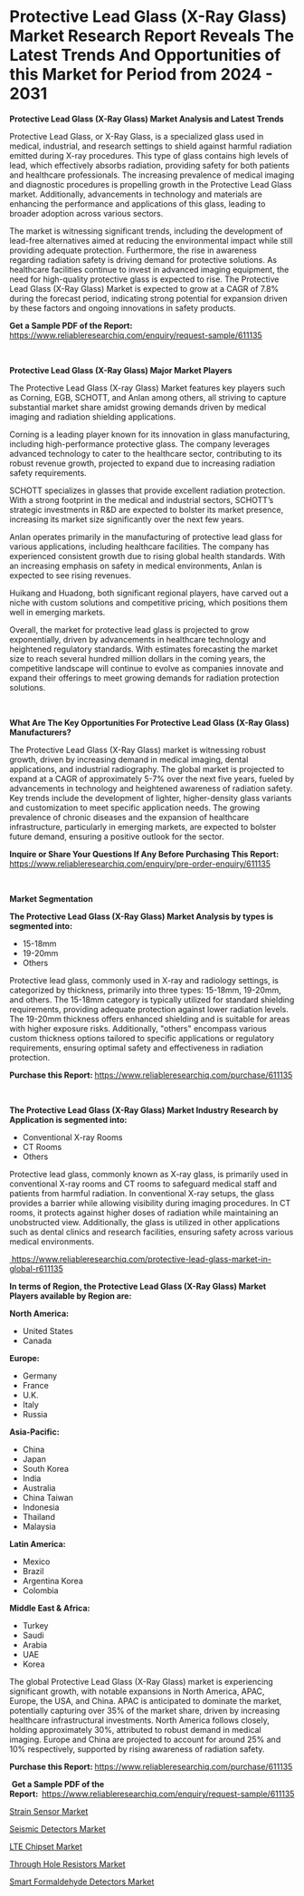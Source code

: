 <p><h1>Protective Lead Glass (X-Ray Glass) Market Research Report Reveals The Latest Trends And Opportunities of this Market for Period from 2024 - 2031</h1></p><p><strong>Protective Lead Glass (X-Ray Glass) Market Analysis and Latest Trends</strong></p>
<p><p>Protective Lead Glass, or X-Ray Glass, is a specialized glass used in medical, industrial, and research settings to shield against harmful radiation emitted during X-ray procedures. This type of glass contains high levels of lead, which effectively absorbs radiation, providing safety for both patients and healthcare professionals. The increasing prevalence of medical imaging and diagnostic procedures is propelling growth in the Protective Lead Glass market. Additionally, advancements in technology and materials are enhancing the performance and applications of this glass, leading to broader adoption across various sectors.</p><p>The market is witnessing significant trends, including the development of lead-free alternatives aimed at reducing the environmental impact while still providing adequate protection. Furthermore, the rise in awareness regarding radiation safety is driving demand for protective solutions. As healthcare facilities continue to invest in advanced imaging equipment, the need for high-quality protective glass is expected to rise. The Protective Lead Glass (X-Ray Glass) Market is expected to grow at a CAGR of 7.8% during the forecast period, indicating strong potential for expansion driven by these factors and ongoing innovations in safety products.</p></p>
<p><strong>Get a Sample PDF of the Report:&nbsp;</strong> <a href="https://www.reliableresearchiq.com/enquiry/request-sample/611135?utm_campaign=1088&utm_medium=2&utm_source=Github&utm_content=ia&utm_term=29092024&utm_id=protective-lead-glass-x-ray-glass">https://www.reliableresearchiq.com/enquiry/request-sample/611135</a></p>
<p>&nbsp;</p>
<p><strong>Protective Lead Glass (X-Ray Glass) Major Market Players</strong></p>
<p><p>The Protective Lead Glass (X-ray Glass) Market features key players such as Corning, EGB, SCHOTT, and Anlan among others, all striving to capture substantial market share amidst growing demands driven by medical imaging and radiation shielding applications.</p><p>Corning is a leading player known for its innovation in glass manufacturing, including high-performance protective glass. The company leverages advanced technology to cater to the healthcare sector, contributing to its robust revenue growth, projected to expand due to increasing radiation safety requirements.</p><p>SCHOTT specializes in glasses that provide excellent radiation protection. With a strong footprint in the medical and industrial sectors, SCHOTT’s strategic investments in R&D are expected to bolster its market presence, increasing its market size significantly over the next few years.</p><p>Anlan operates primarily in the manufacturing of protective lead glass for various applications, including healthcare facilities. The company has experienced consistent growth due to rising global health standards. With an increasing emphasis on safety in medical environments, Anlan is expected to see rising revenues.</p><p>Huikang and Huadong, both significant regional players, have carved out a niche with custom solutions and competitive pricing, which positions them well in emerging markets.</p><p>Overall, the market for protective lead glass is projected to grow exponentially, driven by advancements in healthcare technology and heightened regulatory standards. With estimates forecasting the market size to reach several hundred million dollars in the coming years, the competitive landscape will continue to evolve as companies innovate and expand their offerings to meet growing demands for radiation protection solutions.</p></p>
<p>&nbsp;</p>
<p><strong>What Are The Key Opportunities For Protective Lead Glass (X-Ray Glass) Manufacturers?</strong></p>
<p><p>The Protective Lead Glass (X-Ray Glass) market is witnessing robust growth, driven by increasing demand in medical imaging, dental applications, and industrial radiography. The global market is projected to expand at a CAGR of approximately 5-7% over the next five years, fueled by advancements in technology and heightened awareness of radiation safety. Key trends include the development of lighter, higher-density glass variants and customization to meet specific application needs. The growing prevalence of chronic diseases and the expansion of healthcare infrastructure, particularly in emerging markets, are expected to bolster future demand, ensuring a positive outlook for the sector.</p></p>
<p><strong>Inquire or Share Your Questions If Any Before Purchasing This Report:</strong> <a href="https://www.reliableresearchiq.com/enquiry/pre-order-enquiry/611135?utm_campaign=1088&utm_medium=2&utm_source=Github&utm_content=ia&utm_term=29092024&utm_id=protective-lead-glass-x-ray-glass">https://www.reliableresearchiq.com/enquiry/pre-order-enquiry/611135</a></p>
<p>&nbsp;</p>
<p><strong>Market Segmentation</strong></p>
<p><strong>The Protective Lead Glass (X-Ray Glass) Market Analysis by types is segmented into:</strong></p>
<p><ul><li>15-18mm</li><li>19-20mm</li><li>Others</li></ul></p>
<p><p>Protective lead glass, commonly used in X-ray and radiology settings, is categorized by thickness, primarily into three types: 15-18mm, 19-20mm, and others. The 15-18mm category is typically utilized for standard shielding requirements, providing adequate protection against lower radiation levels. The 19-20mm thickness offers enhanced shielding and is suitable for areas with higher exposure risks. Additionally, "others" encompass various custom thickness options tailored to specific applications or regulatory requirements, ensuring optimal safety and effectiveness in radiation protection.</p></p>
<p><strong>Purchase this Report:&nbsp;</strong><a href="https://www.reliableresearchiq.com/purchase/611135?utm_campaign=1088&utm_medium=2&utm_source=Github&utm_content=ia&utm_term=29092024&utm_id=protective-lead-glass-x-ray-glass">https://www.reliableresearchiq.com/purchase/611135</a></p>
<p>&nbsp;</p>
<p><strong>The Protective Lead Glass (X-Ray Glass) Market Industry Research by Application is segmented into:</strong></p>
<p><ul><li>Conventional X-ray Rooms</li><li>CT Rooms</li><li>Others</li></ul></p>
<p><p>Protective lead glass, commonly known as X-ray glass, is primarily used in conventional X-ray rooms and CT rooms to safeguard medical staff and patients from harmful radiation. In conventional X-ray setups, the glass provides a barrier while allowing visibility during imaging procedures. In CT rooms, it protects against higher doses of radiation while maintaining an unobstructed view. Additionally, the glass is utilized in other applications such as dental clinics and research facilities, ensuring safety across various medical environments.</p></p>
<p><a href="https://www.reliableresearchiq.com/protective-lead-glass-market-in-global-r611135?utm_campaign=1088&utm_medium=2&utm_source=Github&utm_content=ia&utm_term=29092024&utm_id=protective-lead-glass-x-ray-glass">&nbsp;https://www.reliableresearchiq.com/protective-lead-glass-market-in-global-r611135</a></p>
<p><strong>In terms of Region, the Protective Lead Glass (X-Ray Glass) Market Players available by Region are:</strong></p>
<p>
    <p> <strong> North America: </strong>
        <ul>
            <li>United States</li>
            <li>Canada</li>
        </ul>
        </p> 
    <p> <strong> Europe: </strong>
        <ul>
            <li>Germany</li>
            <li>France</li>
            <li>U.K.</li>
            <li>Italy</li>
            <li>Russia</li>
        </ul>
        </p> 
    <p> <strong> Asia-Pacific: </strong>
        <ul>
            <li>China</li>
            <li>Japan</li>
            <li>South Korea</li>
            <li>India</li>
            <li>Australia</li>
            <li>China Taiwan</li>
            <li>Indonesia</li>
            <li>Thailand</li>
            <li>Malaysia</li>
        </ul>
        </p> 
    <p> <strong> Latin America: </strong>
        <ul>
            <li>Mexico</li>
            <li>Brazil</li>
            <li>Argentina Korea</li>
            <li>Colombia</li>
        </ul>
        </p> 
    <p> <strong> Middle East & Africa: </strong>
        <ul>
            <li>Turkey</li>
            <li>Saudi</li>
            <li>Arabia</li>
            <li>UAE</li>
            <li>Korea</li>
        </ul>
    </p>
    </p>
<p><p>The global Protective Lead Glass (X-Ray Glass) market is experiencing significant growth, with notable expansions in North America, APAC, Europe, the USA, and China. APAC is anticipated to dominate the market, potentially capturing over 35% of the market share, driven by increasing healthcare infrastructural investments. North America follows closely, holding approximately 30%, attributed to robust demand in medical imaging. Europe and China are projected to account for around 25% and 10% respectively, supported by rising awareness of radiation safety.</p></p>
<p><strong>Purchase this Report: </strong><a href="https://www.reliableresearchiq.com/purchase/611135?utm_campaign=1088&utm_medium=2&utm_source=Github&utm_content=ia&utm_term=29092024&utm_id=protective-lead-glass-x-ray-glass">https://www.reliableresearchiq.com/purchase/611135</a></p>
<p>&nbsp;<strong>Get a Sample PDF of the Report:&nbsp;&nbsp;</strong><a href="https://www.reliableresearchiq.com/enquiry/request-sample/611135?utm_campaign=1088&utm_medium=2&utm_source=Github&utm_content=ia&utm_term=29092024&utm_id=protective-lead-glass-x-ray-glass">https://www.reliableresearchiq.com/enquiry/request-sample/611135</a></p>
<p><strong></strong></p>
<p><p><a href="https://issuu.com/reportprime-2/docs/strain-sensor-market-size-2030.pptx_4965d1f37f3b02?utm_campaign=1088&utm_medium=2&utm_source=Github&utm_content=ia&utm_term=29092024&utm_id=protective-lead-glass-x-ray-glass">Strain Sensor Market</a></p><p><a href="https://www.linkedin.com/pulse/seismic-detectors-market-research-report-exploring-size-revenue-xwnxf?utm_campaign=1088&utm_medium=2&utm_source=Github&utm_content=ia&utm_term=29092024&utm_id=protective-lead-glass-x-ray-glass">Seismic Detectors Market</a></p><p><a href="https://issuu.com/reportprime-2/docs/lte-chipset-market-size-2030.pptx_792d896a05c187?utm_campaign=1088&utm_medium=2&utm_source=Github&utm_content=ia&utm_term=29092024&utm_id=protective-lead-glass-x-ray-glass">LTE Chipset Market</a></p><p><a href="https://www.linkedin.com/pulse/through-hole-resistors-market-evolution-global-trends-regional-zaref?utm_campaign=1088&utm_medium=2&utm_source=Github&utm_content=ia&utm_term=29092024&utm_id=protective-lead-glass-x-ray-glass">Through Hole Resistors Market</a></p><p><a href="https://github.com/WEISNERADAM/Market-Research-Report-List-1/blob/main/smart-formaldehyde-detectors-market.md?utm_campaign=1088&utm_medium=2&utm_source=Github&utm_content=ia&utm_term=29092024&utm_id=protective-lead-glass-x-ray-glass">Smart Formaldehyde Detectors Market</a></p></p>